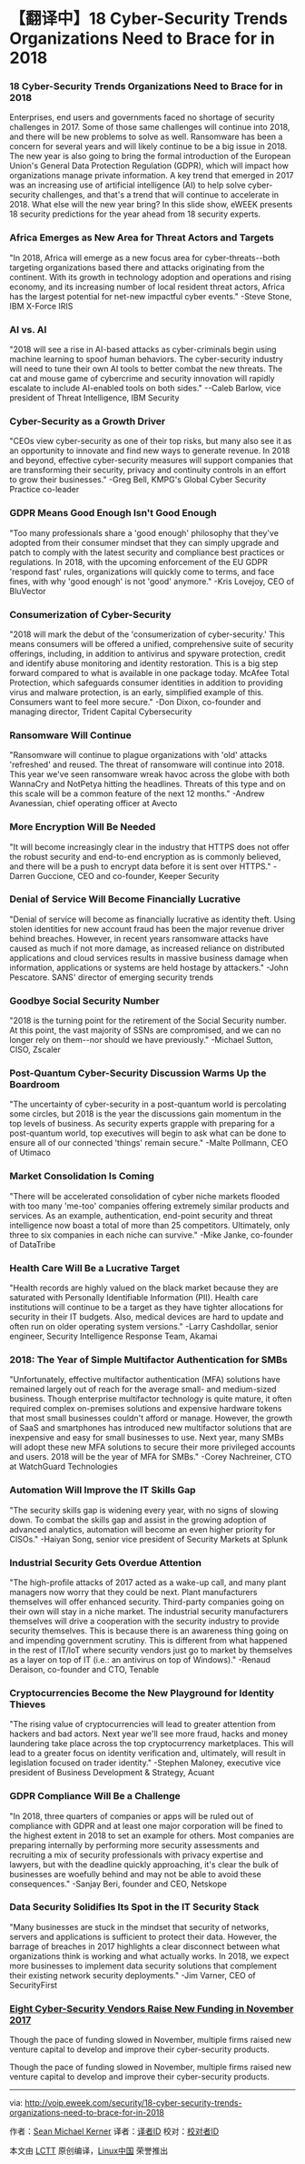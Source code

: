 【翻译中】18 Cyber-Security Trends Organizations Need to Brace for in 2018
======

### 18 Cyber-Security Trends Organizations Need to Brace for in 2018

Enterprises, end users and governments faced no shortage of security challenges in 2017. Some of those same challenges will continue into 2018, and there will be new problems to solve as well. Ransomware has been a concern for several years and will likely continue to be a big issue in 2018. The new year is also going to bring the formal introduction of the European Union's General Data Protection Regulation (GDPR), which will impact how organizations manage private information. A key trend that emerged in 2017 was an increasing use of artificial intelligence (AI) to help solve cyber-security challenges, and that's a trend that will continue to accelerate in 2018. What else will the new year bring? In this slide show, eWEEK presents 18 security predictions for the year ahead from 18 security experts.


### Africa Emerges as New Area for Threat Actors and Targets

"In 2018, Africa will emerge as a new focus area for cyber-threats--both targeting organizations based there and attacks originating from the continent. With its growth in technology adoption and operations and rising economy, and its increasing number of local resident threat actors, Africa has the largest potential for net-new impactful cyber events." -Steve Stone, IBM X-Force IRIS


### AI vs. AI

"2018 will see a rise in AI-based attacks as cyber-criminals begin using machine learning to spoof human behaviors. The cyber-security industry will need to tune their own AI tools to better combat the new threats. The cat and mouse game of cybercrime and security innovation will rapidly escalate to include AI-enabled tools on both sides." --Caleb Barlow, vice president of Threat Intelligence, IBM Security


### Cyber-Security as a Growth Driver

"CEOs view cyber-security as one of their top risks, but many also see it as an opportunity to innovate and find new ways to generate revenue. In 2018 and beyond, effective cyber-security measures will support companies that are transforming their security, privacy and continuity controls in an effort to grow their businesses." -Greg Bell, KMPG's Global Cyber Security Practice co-leader


### GDPR Means Good Enough Isn't Good Enough

"Too many professionals share a 'good enough' philosophy that they've adopted from their consumer mindset that they can simply upgrade and patch to comply with the latest security and compliance best practices or regulations. In 2018, with the upcoming enforcement of the EU GDPR 'respond fast' rules, organizations will quickly come to terms, and face fines, with why 'good enough' is not 'good' anymore." -Kris Lovejoy, CEO of BluVector


### Consumerization of Cyber-Security

"2018 will mark the debut of the 'consumerization of cyber-security.' This means consumers will be offered a unified, comprehensive suite of security offerings, including, in addition to antivirus and spyware protection, credit and identify abuse monitoring and identity restoration. This is a big step forward compared to what is available in one package today. McAfee Total Protection, which safeguards consumer identities in addition to providing virus and malware protection, is an early, simplified example of this. Consumers want to feel more secure." -Don Dixon, co-founder and managing director, Trident Capital Cybersecurity


### Ransomware Will Continue

"Ransomware will continue to plague organizations with 'old' attacks 'refreshed' and reused. The threat of ransomware will continue into 2018. This year we've seen ransomware wreak havoc across the globe with both WannaCry and NotPetya hitting the headlines. Threats of this type and on this scale will be a common feature of the next 12 months." -Andrew Avanessian, chief operating officer at Avecto


### More Encryption Will Be Needed

"It will become increasingly clear in the industry that HTTPS does not offer the robust security and end-to-end encryption as is commonly believed, and there will be a push to encrypt data before it is sent over HTTPS." -Darren Guccione, CEO and co-founder, Keeper Security


### Denial of Service Will Become Financially Lucrative

"Denial of service will become as financially lucrative as identity theft. Using stolen identities for new account fraud has been the major revenue driver behind breaches. However, in recent years ransomware attacks have caused as much if not more damage, as increased reliance on distributed applications and cloud services results in massive business damage when information, applications or systems are held hostage by attackers." -John Pescatore. SANS' director of emerging security trends


### Goodbye Social Security Number

"2018 is the turning point for the retirement of the Social Security number. At this point, the vast majority of SSNs are compromised, and we can no longer rely on them--nor should we have previously." -Michael Sutton, CISO, Zscaler


### Post-Quantum Cyber-Security Discussion Warms Up the Boardroom

"The uncertainty of cyber-security in a post-quantum world is percolating some circles, but 2018 is the year the discussions gain momentum in the top levels of business. As security experts grapple with preparing for a post-quantum world, top executives will begin to ask what can be done to ensure all of our connected 'things' remain secure." -Malte Pollmann, CEO of Utimaco


### Market Consolidation Is Coming

"There will be accelerated consolidation of cyber niche markets flooded with too many 'me-too' companies offering extremely similar products and services. As an example, authentication, end-point security and threat intelligence now boast a total of more than 25 competitors. Ultimately, only three to six companies in each niche can survive." -Mike Janke, co-founder of DataTribe


### Health Care Will Be a Lucrative Target

"Health records are highly valued on the black market because they are saturated with Personally Identifiable Information (PII). Health care institutions will continue to be a target as they have tighter allocations for security in their IT budgets. Also, medical devices are hard to update and often run on older operating system versions." -Larry Cashdollar, senior engineer, Security Intelligence Response Team, Akamai


### 2018: The Year of Simple Multifactor Authentication for SMBs

"Unfortunately, effective multifactor authentication (MFA) solutions have remained largely out of reach for the average small- and medium-sized business. Though enterprise multifactor technology is quite mature, it often required complex on-premises solutions and expensive hardware tokens that most small businesses couldn't afford or manage. However, the growth of SaaS and smartphones has introduced new multifactor solutions that are inexpensive and easy for small businesses to use. Next year, many SMBs will adopt these new MFA solutions to secure their more privileged accounts and users. 2018 will be the year of MFA for SMBs." -Corey Nachreiner, CTO at WatchGuard Technologies


### Automation Will Improve the IT Skills Gap

"The security skills gap is widening every year, with no signs of slowing down. To combat the skills gap and assist in the growing adoption of advanced analytics, automation will become an even higher priority for CISOs." -Haiyan Song, senior vice president of Security Markets at Splunk


### Industrial Security Gets Overdue Attention

"The high-profile attacks of 2017 acted as a wake-up call, and many plant managers now worry that they could be next. Plant manufacturers themselves will offer enhanced security. Third-party companies going on their own will stay in a niche market. The industrial security manufacturers themselves will drive a cooperation with the security industry to provide security themselves. This is because there is an awareness thing going on and impending government scrutiny. This is different from what happened in the rest of IT/IoT where security vendors just go to market by themselves as a layer on top of IT (i.e.: an antivirus on top of Windows)." -Renaud Deraison, co-founder and CTO, Tenable


### Cryptocurrencies Become the New Playground for Identity Thieves

"The rising value of cryptocurrencies will lead to greater attention from hackers and bad actors. Next year we'll see more fraud, hacks and money laundering take place across the top cryptocurrency marketplaces. This will lead to a greater focus on identity verification and, ultimately, will result in legislation focused on trader identity." -Stephen Maloney, executive vice president of Business Development &amp; Strategy, Acuant


### GDPR Compliance Will Be a Challenge

"In 2018, three quarters of companies or apps will be ruled out of compliance with GDPR and at least one major corporation will be fined to the highest extent in 2018 to set an example for others. Most companies are preparing internally by performing more security assessments and recruiting a mix of security professionals with privacy expertise and lawyers, but with the deadline quickly approaching, it's clear the bulk of businesses are woefully behind and may not be able to avoid these consequences." -Sanjay Beri, founder and CEO, Netskope


### Data Security Solidifies Its Spot in the IT Security Stack

"Many businesses are stuck in the mindset that security of networks, servers and applications is sufficient to protect their data. However, the barrage of breaches in 2017 highlights a clear disconnect between what organizations think is working and what actually works. In 2018, we expect more businesses to implement data security solutions that complement their existing network security deployments." -Jim Varner, CEO of SecurityFirst


###  [Eight Cyber-Security Vendors Raise New Funding in November 2017][1]

Though the pace of funding slowed in November, multiple firms raised new venture capital to develop and improve their cyber-security products.

Though the pace of funding slowed in November, multiple firms raised new venture capital to develop and improve their cyber-security products.

--------------------------------------------------------------------------------

via: http://voip.eweek.com/security/18-cyber-security-trends-organizations-need-to-brace-for-in-2018

作者：[Sean Michael Kerner][a]
译者：[译者ID](https://github.com/译者ID)
校对：[校对者ID](https://github.com/校对者ID)

本文由 [LCTT](https://github.com/LCTT/TranslateProject) 原创编译，[Linux中国](https://linux.cn/) 荣誉推出

[a]:http://voip.eweek.com/Authors/sean-michael-kerner
[1]:http://voip.eweek.com/security/eight-cyber-security-vendors-raise-new-funding-in-november-2017


